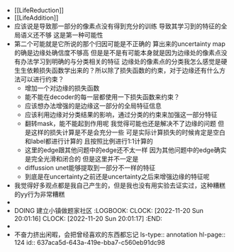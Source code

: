 - [[LifeReduction]]
- [[LifeAddition]]
- 应该说是导致那一部分的像素点没有得到充分的训练  导致其学习到的特征的全局语义还不够  这是第一种可能性
- 第二个可能就是它所说的那个归因可能是不正确的  算出来的uncertainty map的确是边缘处确信度不够高  但是是不是有可能本身就是因为边缘处的像素点没有办法学习到明确的与分类相关的特征  边缘处的像素点的分类我怎么感觉是硬生生依赖损失函数学出来的？所以除了损失函数的约束，对于边缘还有什么方法可以进行约束？
	- 增加一个对边缘的损失函数
	- 能不能在decoder的每一层都使用一下损失函数来约束？
	- 应该想办法增强的是边缘这一部分的全局特征信息
	- 应该利用边缘对分类结果的影响，通过分类的约束来加强这一部分特征
	- 翻转mask，能不能起到作用呢 我觉得可能也还是解决不了边缘的问题  但是这样的损失计算是不是会充分一些  可是实际计算损失的时候肯定是空白和label都进行计算的  且按照比例进行1:1计算的
	- 这里的edge跟其他问题中的edge还不太一样  因为其他问题中的edge确实是完全光滑和闭合的  但是这里并不一定是
	- diffussion unet能够提取到一部分不一样的特征
	- 到底是在uncertainty之前还是uncertainty之后来增强边缘的特征呢
- 我觉得好多观点都是我自己产生的，但是我也没有用实验去证实过，这种糟糕的yy行为非常糟糕
-
- DOING 建立小镇做题家社区
  :LOGBOOK:
  CLOCK: [2022-11-20 Sun 20:01:16]
  CLOCK: [2022-11-20 Sun 20:01:17]
  :END:
-
- 不奋力挤出闲暇，会把曾经喜欢的东西都忘记
  ls-type:: annotation
  hl-page:: 124
  id:: 637aca5d-643a-419e-bba7-c560eb91dc98